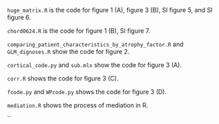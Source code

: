 `huge_matrix.R` is the code for figure 1 (A), figure 3 (B), SI figure 5, and SI figure 6.

`chord0624.R` is the code for figure 1 (B), SI figure 7.

`comparing_patient_characteristics_by_atrophy_factor.R` and `GLM_dignoses.R` show the code for figure 2.

`cortical_code.py` and `sub.mlx` show the code for figure 3 (A).

`corr.R` shows the code for figure 3 (C).

`fcode.py` and `WPcode.py` shows the code for figure 3 (D).

`mediation.R` shows the process of mediation in R.

``
